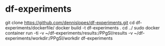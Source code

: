 # df-experiments

git clone https://github.com/dennislopes/df-experiments.git
cd df-experiments/dockerfile/
docker build -t df-experiments .
cd ../
sudo docker container run -ti -v ~/df-experiments/results:/PPgSI/results  -v ~/df-experiments/workdir:/PPgSI/workdir df-experiments
